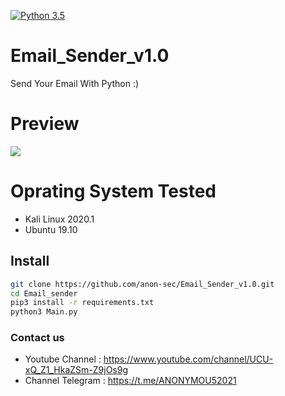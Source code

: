 [![Python 3.5](https://img.shields.io/badge/Python-3.5-yellow.svg)](http://www.python.org/download/) 

# Email_Sender_v1.0
<p>Send Your Email With Python :)</p>

# Preview
<img src="https://uploadpie.com/tTSpfa">

# Oprating System Tested
<div class="list">
<ul>
<li>Kali Linux 2020.1</li>
<li>Ubuntu 19.10</li>
</ul>
</div>


## Install
```bash
git clone https://github.com/anon-sec/Email_Sender_v1.0.git
cd Email_sender
pip3 install -r requirements.txt
python3 Main.py 
```

### Contact us
- Youtube Channel : https://www.youtube.com/channel/UCU-xQ_Z1_HkaZSm-Z9jOs9g
- Channel Telegram : https://t.me/ANONYMOU52021

